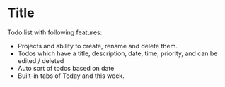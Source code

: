 # Title

Todo list with following features:
- Projects and ability to create, rename and delete them.
- Todos which have a title, description, date, time, priority, and can be edited / deleted
- Auto sort of todos based on date
- Built-in tabs of Today and this week.
